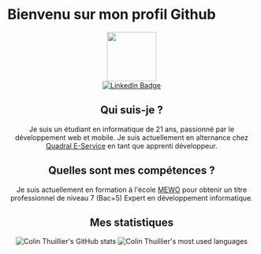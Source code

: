 # Bienvenu sur mon profil Github

<div id="header" align="center">
  <img src="https://media.giphy.com/media/SHjOSDkKZ18qOHA5B5/giphy.gif" width="100"/>
  <div id="badges">
    <a href="https://www.linkedin.com/in/colin-thuillier-161447250/" target="_blank" rel="noopener noreferrer">
        <img src="https://img.shields.io/badge/LinkedIn-blue?style=for-the-badge&logo=linkedin&logoColor=white" alt="LinkedIn Badge"/>
    </a>
  </div>
</div>

<div id="body" align="center">
    <h2>Qui suis-je ?</h2>
    <p>Je suis un étudiant en informatique de 21 ans, passionné par le développement web et mobile. Je suis actuellement en alternance chez <a href="https://www.quadral.fr/le-groupe-quadral/quadral-e-services/" target="_blank" rel="noopener noreferrer">Quadral E-Service</a> en tant que apprenti développeur.</p>
    <h2>Quelles sont mes compétences ?</h2>
    <p>Je suis actuellement en formation à l'école <a href="https://www.mewo.fr/formations/informatique/" target="_blank" rel="noopener noreferrer">MEWO</a> pour obtenir un titre professionnel de niveau 7 (Bac+5) Expert en développement informatique.</p>
    <h2> Mes statistiques </h2>
    <div id="statistiques">
        <img src="https://github-readme-stats.vercel.app/api?username=THUILLIERColin&show_icons=true&include_orgs=true&theme=dark" alt="Colin Thuillier's GitHub stats"/>
        <img src="https://github-readme-stats.vercel.app/api/top-langs/?username=THUILLIERColin&&show_icons=true&include_orgs=true&theme=dark" alt="Colin Thuillier's most used languages"/>
    </div>
</div>

<!--
**THUILLIERColin/THUILLIERColin** is a ✨ _special_ ✨ repository because its `README.md` (this file) appears on your GitHub profile.

Here are some ideas to get you started:

- 🔭 I’m currently working on ...
- 🌱 I’m currently learning ...
- 👯 I’m looking to collaborate on ...
- 🤔 I’m looking for help with ...
- 💬 Ask me about ...
- 📫 How to reach me: ...
- 😄 Pronouns: ...
- ⚡ Fun fact: ...
-->
